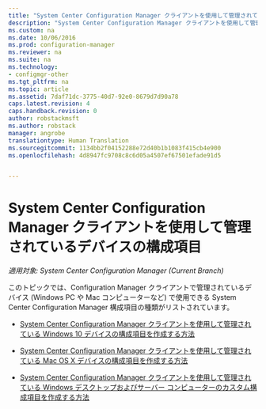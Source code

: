 ```yaml
---
title: "System Center Configuration Manager クライアントを使用して管理されているデバイスの構成項目 | System Center Configuration Manager"
description: "System Center Configuration Manager クライアントを使用して管理されている Windows および Mac デバイスの構成方法について説明します。"
ms.custom: na
ms.date: 10/06/2016
ms.prod: configuration-manager
ms.reviewer: na
ms.suite: na
ms.technology:
- configmgr-other
ms.tgt_pltfrm: na
ms.topic: article
ms.assetid: 7daf71dc-3775-40d7-92e0-8679d7d90a78
caps.latest.revision: 4
caps.handback.revision: 0
author: robstackmsft
ms.author: robstack
manager: angrobe
translationtype: Human Translation
ms.sourcegitcommit: 1134bb2f04152288e72d40b1b1083f415cb4e900
ms.openlocfilehash: 4d8947fc9708c8c6d05a4507ef67501efade91d5


---
```

# <a name="configuration-items-for-devices-managed-with-the-system-center-configuration-manager-client"></a>System Center Configuration Manager クライアントを使用して管理されているデバイスの構成項目

*適用対象: System Center Configuration Manager (Current Branch)*

このトピックでは、Configuration Manager クライアントで管理されているデバイス (Windows PC や Mac コンピューターなど) で使用できる System Center Configuration Manager 構成項目の種類がリストされています。  

-   [System Center Configuration Manager クライアントを使用して管理されている Windows 10 デバイスの構成項目を作成する方法](../../compliance/deploy-use/create-configuration-items-for-windows-10-devices-managed-with-the-client.md)  

-   [System Center Configuration Manager クライアントを使用して管理されている Mac OS X デバイスの構成項目を作成する方法](../../compliance/deploy-use/create-configuration-items-for-mac-os-x-devices-managed-with-the-client.md)  

-   [System Center Configuration Manager クライアントを使用して管理されている Windows デスクトップおよびサーバー コンピューターのカスタム構成項目を作成する方法](../../compliance/deploy-use/create-custom-configuration-items-for-windows-desktop-and-server-computers-managed-with-the-client.md)  



<!--HONumber=Nov16_HO1-->


